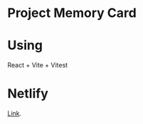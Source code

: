 # Project Memory Card
# Using
React + Vite + Vitest
# Netlify
[Link](https://raistmere-memorycard.netlify.app/).